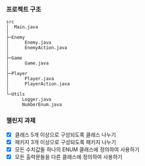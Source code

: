 ### 프로젝트 구조
```
src
│  Main.java
│  
├─Enemy
│      Enemy.java
│      EnemyAction.java
│      
├─Game
│      Game.java
│      
├─Player
│      Player.java
│      PlayerAction.java
│      
└─Utils
      Logger.java
      NumberEnum.java
```
### 챌린지 과제
- [X] 클래스 5개 이상으로 구성되도록 클래스 나누기
- [X] 패키지 3개 이상으로 구성되도록 패키지 나누기
- [X] 모든 수치값들 하나의 ENUM 클래스에 정의하여 사용하기
- [X] 모든 출력문들을 다른 클래스에 정의하여 사용하기 